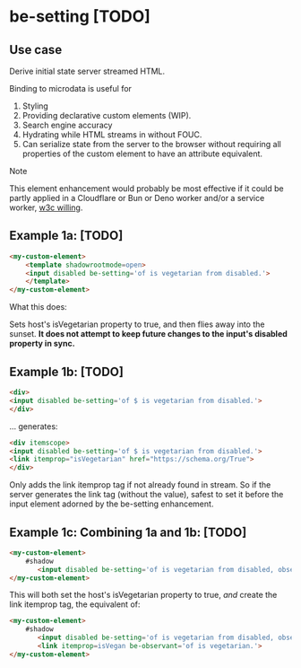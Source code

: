 # be-setting [TODO]

## Use case

Derive initial state server streamed HTML.

Binding to microdata is useful for

1.  Styling
2.  Providing declarative custom elements (WIP).
3.  Search engine accuracy
4.  Hydrating while HTML streams in without FOUC.
5.  Can serialize state from the server to the browser without requiring all properties of the custom element to have an attribute equivalent.

> [!Note]
> This element enhancement would probably be most effective if it could be partly applied in a Cloudflare or Bun or Deno worker and/or a service worker, [w3c willing](https://github.com/whatwg/dom/issues/1222). 

## Example 1a: [TODO]

```html
<my-custom-element>
    <template shadowrootmode=open>
    <input disabled be-setting='of is vegetarian from disabled.'>
    </template>
</my-custom-element>
```

What this does:

Sets host's isVegetarian property to true, and then flies away into the sunset.  **It does not attempt to keep future changes to the input's disabled property in sync.**

## Example 1b: [TODO]

```html
<div>
<input disabled be-setting='of $ is vegetarian from disabled.'>
</div>
```

... generates:

```html
<div itemscope>
<input disabled be-setting='of $ is vegetarian from disabled.'>
<link itemprop="isVegetarian" href="https://schema.org/True">
</div>
```

Only adds the link itemprop tag if not already found in stream.  So if the server generates the link tag (without the value), safest to set it before the input element adorned by the be-setting enhancement.

## Example 1c:  Combining 1a and 1b: [TODO]

```html
<my-custom-element>
    #shadow
       <input disabled be-setting='of is vegetarian from disabled, observed by $ is vegan.'>
</my-custom-element>
```

This will both set the host's isVegetarian property to true, *and* create the link itemprop tag, the equivalent of:

```html
<my-custom-element>
    #shadow
       <input disabled be-setting='of is vegetarian from disabled, observed by $ is vegan.'>
       <link itemprop=isVegan be-observant='of is vegetarian.'>
</my-custom-element>
```
